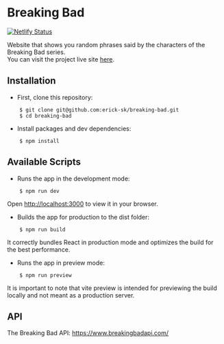 # Breaking Bad
[![Netlify Status](https://api.netlify.com/api/v1/badges/bbd1720a-12d7-41a5-a615-ec1028485e1f/deploy-status)](https://app.netlify.com/sites/breaking-bad-erick-sk/deploys)

Website that shows you random phrases said by the characters of the Breaking Bad series. <br/>
You can visit the project live site [here](https://www.breaking-bad.ericksaavedra.me/).

## Installation

- First, clone this repository:

```shell
    $ git clone git@github.com:erick-sk/breaking-bad.git
    $ cd breaking-bad
```

- Install packages and dev dependencies:

```shell
    $ npm install
```

## Available Scripts

- Runs the app in the development mode:

```shell
    $ npm run dev
```

Open [http://localhost:3000](http://localhost:3000) to view it in your browser.

- Builds the app for production to the dist folder:

```shell
    $ npm run build
```

It correctly bundles React in production mode and optimizes the build for the best performance.

- Runs the app in preview mode:

```shell
    $ npm run preview
```

It is important to note that vite preview is intended for previewing the build locally and not meant as a production server.

## API

The Breaking Bad API: https://www.breakingbadapi.com/
